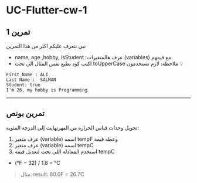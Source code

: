 # UC-Flutter-cw-1
## تمرين 1
نبي نتعرف عليكم اكثر من هذا التمرين
* name, age ,hobby, isStudent :عرف هالمتغيرات (variables) مع قيمهم
* اكتب كود يطبع نفس المثال الي تحت
toUpperCase ملاحظة: لازم تستخدمون 💡 

```
First Name : ALI
Last Name :  SALMAN
Student: true
I'm 26, my hobby is Programming
```



_______________________________________________________________________________________________________________________________

## تمرين بونص
تحويل وحدات قياس الحرارة من الفهرنهايت إلى الدرجة المئوية:
1. عرف متغير (variable) اسمه tempF وعطه قيمة 
2. عرف متغير (variable) اسمه tempC
3. استخدم المعادلة اللي تحت لتعديل قيمة tempC  
* (°F − 32) / 1.8 = °C
> مثال: result: 80.0F = 26.7C
 




‫‬
